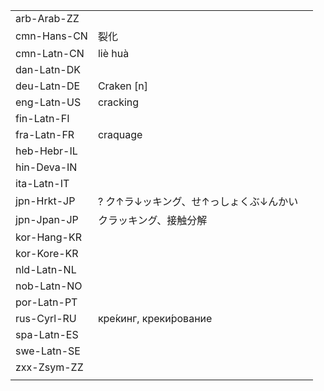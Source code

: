 | | | |
|-|-|-|
| arb-Arab-ZZ |  |  |
| cmn-Hans-CN | 裂化 |  |
| cmn-Latn-CN | liè huà |  |
| dan-Latn-DK |  |  |
| deu-Latn-DE | Craken [n] |  |
| eng-Latn-US | cracking |  |
| fin-Latn-FI |  |  |
| fra-Latn-FR | craquage |  |
| heb-Hebr-IL |  |  |
| hin-Deva-IN |  |  |
| ita-Latn-IT |  |  |
| jpn-Hrkt-JP | ? ク↑ラ↓ッキング、せ↑っしょくぶ↓んかい |  |
| jpn-Jpan-JP | クラッキング、接触分解 |  |
| kor-Hang-KR |  |  |
| kor-Kore-KR |  |  |
| nld-Latn-NL |  |  |
| nob-Latn-NO |  |  |
| por-Latn-PT |  |  |
| rus-Cyrl-RU | кре́кинг, креки́рование |  |
| spa-Latn-ES |  |  |
| swe-Latn-SE |  |  |
| zxx-Zsym-ZZ |  |  |
|  |  |  |

